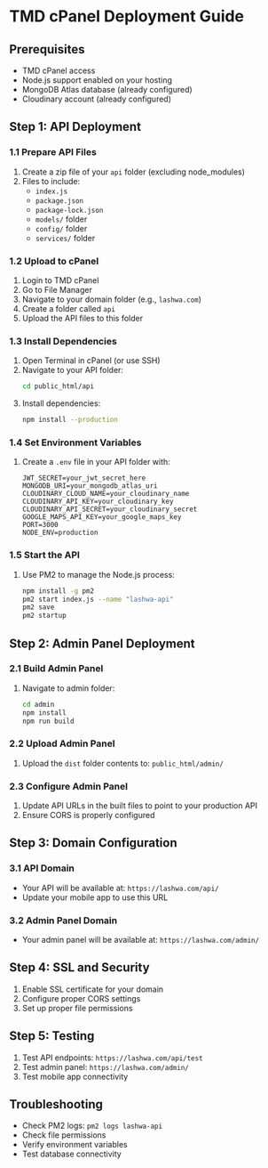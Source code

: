 # TMD cPanel Deployment Guide

## Prerequisites
- TMD cPanel access
- Node.js support enabled on your hosting
- MongoDB Atlas database (already configured)
- Cloudinary account (already configured)

## Step 1: API Deployment

### 1.1 Prepare API Files
1. Create a zip file of your `api` folder (excluding node_modules)
2. Files to include:
   - `index.js`
   - `package.json`
   - `package-lock.json`
   - `models/` folder
   - `config/` folder
   - `services/` folder

### 1.2 Upload to cPanel
1. Login to TMD cPanel
2. Go to File Manager
3. Navigate to your domain folder (e.g., `lashwa.com`)
4. Create a folder called `api`
5. Upload the API files to this folder

### 1.3 Install Dependencies
1. Open Terminal in cPanel (or use SSH)
2. Navigate to your API folder:
   ```bash
   cd public_html/api
   ```
3. Install dependencies:
   ```bash
   npm install --production
   ```

### 1.4 Set Environment Variables
1. Create a `.env` file in your API folder with:
   ```
   JWT_SECRET=your_jwt_secret_here
   MONGODB_URI=your_mongodb_atlas_uri
   CLOUDINARY_CLOUD_NAME=your_cloudinary_name
   CLOUDINARY_API_KEY=your_cloudinary_key
   CLOUDINARY_API_SECRET=your_cloudinary_secret
   GOOGLE_MAPS_API_KEY=your_google_maps_key
   PORT=3000
   NODE_ENV=production
   ```

### 1.5 Start the API
1. Use PM2 to manage the Node.js process:
   ```bash
   npm install -g pm2
   pm2 start index.js --name "lashwa-api"
   pm2 save
   pm2 startup
   ```

## Step 2: Admin Panel Deployment

### 2.1 Build Admin Panel
1. Navigate to admin folder:
   ```bash
   cd admin
   npm install
   npm run build
   ```

### 2.2 Upload Admin Panel
1. Upload the `dist` folder contents to:
   `public_html/admin/`

### 2.3 Configure Admin Panel
1. Update API URLs in the built files to point to your production API
2. Ensure CORS is properly configured

## Step 3: Domain Configuration

### 3.1 API Domain
- Your API will be available at: `https://lashwa.com/api/`
- Update your mobile app to use this URL

### 3.2 Admin Panel Domain
- Your admin panel will be available at: `https://lashwa.com/admin/`

## Step 4: SSL and Security
1. Enable SSL certificate for your domain
2. Configure proper CORS settings
3. Set up proper file permissions

## Step 5: Testing
1. Test API endpoints: `https://lashwa.com/api/test`
2. Test admin panel: `https://lashwa.com/admin/`
3. Test mobile app connectivity

## Troubleshooting
- Check PM2 logs: `pm2 logs lashwa-api`
- Check file permissions
- Verify environment variables
- Test database connectivity 